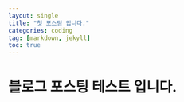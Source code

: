 ```yaml
---
layout: single
title: "첫 포스팅 입니다."
categories: coding
tag: [markdown, jekyll]
toc: true
---
```


# 블로그 포스팅 테스트 입니다.
